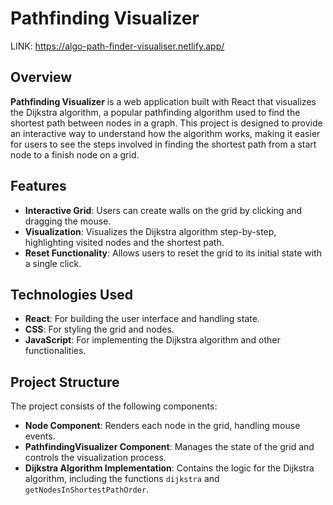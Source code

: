 # Pathfinding Visualizer

LINK: https://algo-path-finder-visualiser.netlify.app/

## Overview

**Pathfinding Visualizer** is a web application built with React that visualizes the Dijkstra algorithm, a popular pathfinding algorithm used to find the shortest path between nodes in a graph. This project is designed to provide an interactive way to understand how the algorithm works, making it easier for users to see the steps involved in finding the shortest path from a start node to a finish node on a grid.

## Features

- **Interactive Grid**: Users can create walls on the grid by clicking and dragging the mouse.
- **Visualization**: Visualizes the Dijkstra algorithm step-by-step, highlighting visited nodes and the shortest path.
- **Reset Functionality**: Allows users to reset the grid to its initial state with a single click.

## Technologies Used

- **React**: For building the user interface and handling state.
- **CSS**: For styling the grid and nodes.
- **JavaScript**: For implementing the Dijkstra algorithm and other functionalities.

## Project Structure

The project consists of the following components:

- **Node Component**: Renders each node in the grid, handling mouse events.
- **PathfindingVisualizer Component**: Manages the state of the grid and controls the visualization process.
- **Dijkstra Algorithm Implementation**: Contains the logic for the Dijkstra algorithm, including the functions `dijkstra` and `getNodesInShortestPathOrder`.
